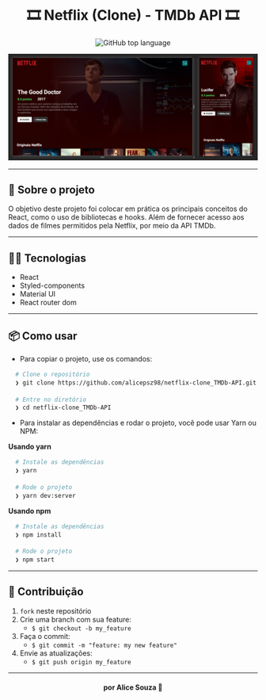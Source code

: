 <h1 align="center">
  🎞 Netflix (Clone) - TMDb API 🎞
</h1>

<p align="center">
  <img alt="GitHub top language" src="https://img.shields.io/github/languages/top/alicepsz98/netflix_TMDb-API?logo=javascript">
</p>

![Netflix - Clone](https://github.com/alicepsz98/netflix_TMDb-API/blob/master/Netflix-mockup.png)

---

## 📝 Sobre o projeto

O objetivo deste projeto foi colocar em prática os principais conceitos do React, como o uso de bibliotecas e hooks.
Além de fornecer acesso aos dados de filmes permitidos pela Netflix, por meio da API TMDb.

---

## 👨‍💻️ Tecnologias

- React
- Styled-components
- Material UI
- React router dom

---

## 📦️ Como usar

- Para copiar o projeto, use os comandos:

```bash
  # Clone o repositório
  ❯ git clone https://github.com/alicepsz98/netflix-clone_TMDb-API.git

  # Entre no diretório
  ❯ cd netflix-clone_TMDb-API
```

- Para instalar as dependências e rodar o projeto, você pode usar Yarn ou NPM:

**Usando yarn**

```bash
  # Instale as dependências
  ❯ yarn

  # Rode o projeto
  ❯ yarn dev:server
```

**Usando npm**

```bash
  # Instale as dependências
  ❯ npm install

  # Rode o projeto
  ❯ npm start
```

---

## 🤝 Contribuição

1. `fork` neste repositório
2. Crie uma branch com sua feature:
   - `$ git checkout -b my_feature`
3. Faça o commit:
   - `$ git commit -m "feature: my new feature"`
4. Envie as atualizações:
   - `$ git push origin my_feature`

---

<h4 align="center">
  por Alice Souza 💚
</h4>

